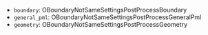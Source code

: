 <ul>
  <li><code>boundary</code>: OBoundaryNotSameSettingsPostProcessBoundary</li>
  <li><code>general_pml</code>: OBoundaryNotSameSettingsPostProcessGeneralPml</li>
  <li><code>geometry</code>: OBoundaryNotSameSettingsPostProcessGeometry</li>
</ul>
